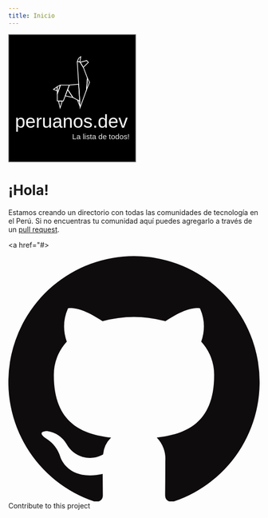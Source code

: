 ```yaml
---
title: Inicio
---
```


<svg xmlns="http://www.w3.org/2000/svg" width="256" viewBox="0 0 370 370">
  <g id="Logo" transform="translate(-145 -566)">
    <g id="Background" transform="translate(145 566)" stroke="#707070" stroke-width="2">
      <rect width="370" height="370" stroke="none"/>
      <rect x="1" y="1" width="368" height="368" fill="none"/>
    </g>
    <text id="peruanos.dev" transform="translate(164 836)" fill="#fff" font-size="54" font-family="Helvetica-Light, Helvetica" font-weight="300"><tspan x="0" y="0">peruanos.dev</tspan></text>
    <g id="Lama">
      <g id="Trazado_1" data-name="Trazado 1" transform="translate(274 719)" fill="none">
        <path d="M13.609-2.537V12.094L-.477,6.879l11.95-8.661Z" stroke="none"/>
        <path d="M 11.60888290405273 0.5894556045532227 L 3.726381301879883 6.302347183227539 L 11.60888290405273 9.220654487609863 L 11.60888290405273 0.5894556045532227 M 13.60888290405273 -2.536802291870117 L 13.60888290405273 12.09377861022949 L -0.4770774841308594 6.878787994384766 L 11.47287273406982 -1.782011985778809 L 13.60888290405273 -2.536802291870117 Z" stroke="none" fill="#fff"/>
      </g>
      <g id="Trazado_2" data-name="Trazado 2" transform="translate(272 719)" fill="none">
        <path d="M13.609-1.9l.278,22.572h1.541L25.4-7l-2.128-.08Z" stroke="none"/>
        <path d="M 22.29406929016113 -4.283432006835938 L 15.62368774414062 -0.7072830200195312 L 15.80167198181152 13.73830413818359 L 22.29406929016113 -4.283432006835938 M 23.26904296875 -7.075435638427734 L 25.39676284790039 -6.99505615234375 L 15.42828369140625 20.6756649017334 L 13.88699340820312 20.6756649017334 L 13.60888290405273 -1.896395683288574 L 23.26904296875 -7.075435638427734 Z" stroke="none" fill="#fff"/>
      </g>
      <g id="Trazado_3" data-name="Trazado 3" transform="translate(296 714)" fill="none">
        <path d="M-.692-2.058H27.1L9,46H-10.111V24.259Z" stroke="none"/>
        <path d="M 0.7167186737060547 -0.058319091796875 L -8.110565185546875 24.60595703125 L -8.110565185546875 44.00000381469727 L 7.616137504577637 44.00000381469727 L 24.21073532104492 -0.058319091796875 L 0.7167186737060547 -0.058319091796875 M -0.6917152404785156 -2.058319091796875 L 27.1011962890625 -2.058319091796875 L 8.999996185302734 46.00000381469727 L -10.11056518554688 46.00000381469727 L -10.11056518554688 24.25885200500488 L -0.6917152404785156 -2.058319091796875 Z" stroke="none" fill="#fff"/>
      </g>
      <g id="Trazado_4" data-name="Trazado 4" transform="translate(287 761)" fill="none">
        <path d="M14.561-2.579l.716,1.293L7.887,21.629,2.274-1.559l-.5-1.02Z" stroke="none"/>
        <path d="M 4.568509101867676 -0.5792865753173828 L 8.161627769470215 14.26169967651367 L 12.94729232788086 -0.5792865753173828 L 4.568509101867676 -0.5792865753173828 M 1.776913642883301 -2.579286575317383 L 14.56066417694092 -2.579286575317383 L 15.27661418914795 -1.286075592041016 L 7.887454032897949 21.62869453430176 L 2.273504257202148 -1.559116363525391 L 1.776913642883301 -2.579286575317383 Z" stroke="none" fill="#fff"/>
      </g>
      <g id="Trazado_5" data-name="Trazado 5" transform="translate(303 729)" fill="none">
        <path d="M13.643-5.368l17.521,26.8L5.528,15.842Z" stroke="none"/>
        <path d="M 14.11144065856934 -0.9964122772216797 L 8.22773551940918 14.38364410400391 L 26.81641578674316 18.43440437316895 L 14.11144065856934 -0.9964122772216797 M 13.64251899719238 -5.368165969848633 L 31.16384887695312 21.42871284484863 L 5.528348922729492 15.8423433303833 L 13.64251899719238 -5.368165969848633 Z" stroke="none" fill="#fff"/>
      </g>
      <g id="Trazado_6" data-name="Trazado 6" transform="translate(322 713)" fill="none">
        <path d="M-1.076-.959,27.766-3.685l3.164,52.006L9.4,36.577-6.273,13.124Z" stroke="none"/>
        <path d="M 25.89504432678223 -1.499069213867188 L 0.3646736145019531 0.9134178161621094 L -4.044031143188477 12.86007499694824 L 10.78472805023193 35.05647277832031 L 28.71364593505859 44.83470153808594 L 25.89504432678223 -1.499069213867188 M 27.76577949523926 -3.68475341796875 L 30.92943954467773 48.3212890625 L 9.39508056640625 36.57668685913086 L -6.273159027099609 13.12371826171875 L -1.0760498046875 -0.9593505859375 L 27.76577949523926 -3.68475341796875 Z" stroke="none" fill="#fff"/>
      </g>
      <g id="Trazado_7" data-name="Trazado 7" transform="translate(331 760)" fill="none">
        <path d="M13.9-5.255,21.655-.939l1.222,17.06-2.1-.44-7.423-19.4Z" stroke="none"/>
        <path d="M 16.2974910736084 -1.631241798400879 L 20.36123085021973 8.98942756652832 L 19.73748970031738 0.2825202941894531 L 16.2974910736084 -1.631241798400879 M 13.89697647094727 -5.25537109375 L 21.65508651733398 -0.9393320083618164 L 22.87722778320312 16.1207275390625 L 20.78027725219727 15.68120765686035 L 13.35772705078125 -3.717782020568848 L 13.89697647094727 -5.25537109375 Z" stroke="none" fill="#fff"/>
      </g>
      <g id="Trazado_8" data-name="Trazado 8" transform="translate(331 760)" fill="none">
        <path d="M41.582-33.379,44.229-67.1,32.573-97.989l-10.35-16.845-8.7-1.8-.777,1.8L19.892-.424,21.248,23Z" stroke="none"/>
        <path d="M 22.68005752563477 13.13078308105469 L 39.60932159423828 -33.80437469482422 L 42.19972991943359 -66.81027984619141 L 30.76862335205078 -97.10441589355469 L 20.97036361694336 -113.0510864257812 L 14.77762413024902 -114.3335113525391 L 21.88825416564941 -0.5486483573913574 L 21.88855361938477 -0.5440683364868164 L 21.88881301879883 -0.5394683480262756 L 22.68005752563477 13.13078308105469 M 21.24773406982422 22.9963321685791 L 19.89215278625488 -0.4239083528518677 L 12.74243354797363 -114.8343048095703 L 13.51955318450928 -116.6364669799805 L 22.22205352783203 -114.8343048095703 L 32.57251358032227 -97.98892974853516 L 44.22851181030273 -67.09878540039062 L 41.58209228515625 -33.37920761108398 L 21.24773406982422 22.9963321685791 Z" stroke="none" fill="#fff"/>
      </g>
      <g id="Trazado_9" data-name="Trazado 9" transform="translate(362 697)" fill="none">
        <path d="M11.4-7.875,19.316,8.153,8.119,35.775Z" stroke="none"/>
        <path d="M 12.8453369140625 -0.4316024780273438 L 11.07233047485352 23.16623878479004 L 17.12554168701172 8.233339309692383 L 12.8453369140625 -0.4316024780273438 M 11.39899063110352 -7.875492095947266 L 19.31634902954102 8.152587890625 L 8.119350433349609 35.77489852905273 L 11.39899063110352 -7.875492095947266 Z" stroke="none" fill="#fff"/>
      </g>
      <g id="Trazado_10" data-name="Trazado 10" transform="translate(367 647)" fill="none">
        <path d="M-15.5-.795,5.426-6.027,11.383.228-4.931,16.286Z" stroke="none"/>
        <path d="M 4.78113842010498 -3.804586410522461 L -12.36222553253174 0.4812202453613281 L -4.548426151275635 13.10313892364502 L 8.577957153320312 0.1825656890869141 L 4.78113842010498 -3.804586410522461 M 5.426175117492676 -6.027400970458984 L 11.38290500640869 0.2279396057128906 L -4.930515289306641 16.28557968139648 L -15.50439548492432 -0.7948007583618164 L 5.426175117492676 -6.027400970458984 Z" stroke="none" fill="#fff"/>
      </g>
      <g id="Trazado_11" data-name="Trazado 11" transform="translate(332 645)" fill="none">
        <path d="M24.2-16.425,21.421,2.327,11.706.123,15.5-9.7Z" stroke="none"/>
        <path d="M 21.4896354675293 -11.80144309997559 L 17.16672706604004 -8.455717086791992 L 14.40652275085449 -1.315260887145996 L 19.75838661193848 -0.1010961532592773 L 21.4896354675293 -11.80144309997559 M 24.19549179077148 -16.42467880249023 L 21.42090225219727 2.326900482177734 L 11.70633316040039 0.122981071472168 L 15.50210189819336 -9.696409225463867 L 24.19549179077148 -16.42467880249023 Z" stroke="none" fill="#fff"/>
      </g>
    </g>
    <text id="La_lista_de_todos_" data-name="La lista de todos!" transform="translate(330 869)" fill="#e8e8e8" font-size="22" font-family="Helvetica"><tspan x="0" y="0">La lista de todos!</tspan></text>
  </g>
</svg>


# ¡Hola!

Estamos creando un directorio con todas las comunidades de tecnología en el Perú. Si no encuentras tu comunidad aquí puedes agregarlo a través de un [pull request](https://github.com/peruanosdev/peruanosdev.github.io).

<a href="#> 
  <?xml version="1.0" encoding="UTF-8"?>
  <svg viewBox="0 0 32.579 31.775" xmlns="http://www.w3.org/2000/svg">
  <path transform="translate(-136.32 -107.44)" d="M152.608,107.44a16.291,16.291,0,0,0-5.148,31.747c.815.149,1.112-.353,1.112-.785,0-.387-.014-1.411-.022-2.771-4.531.985-5.487-2.183-5.487-2.183a4.315,4.315,0,0,0-1.809-2.383c-1.479-1.011.112-.99.112-.99a3.42,3.42,0,0,1,2.495,1.678,3.468,3.468,0,0,0,4.741,1.354,3.482,3.482,0,0,1,1.034-2.178c-3.617-.411-7.42-1.808-7.42-8.051a6.3,6.3,0,0,1,1.677-4.371,5.852,5.852,0,0,1,.16-4.311s1.367-.438,4.479,1.67a15.448,15.448,0,0,1,8.156,0c3.11-2.108,4.475-1.67,4.475-1.67a5.854,5.854,0,0,1,.163,4.311A6.286,6.286,0,0,1,163,122.878c0,6.258-3.809,7.635-7.438,8.038a3.889,3.889,0,0,1,1.106,3.017c0,2.178-.02,3.935-.02,4.469,0,.435.294.942,1.12.783a16.292,16.292,0,0,0-5.16-31.745Z" fill="#0f0c0d" fill-rule="evenodd" data-name="Trazado 1"/>
  </svg>
  <span>Contribute to this project</span>
</a>